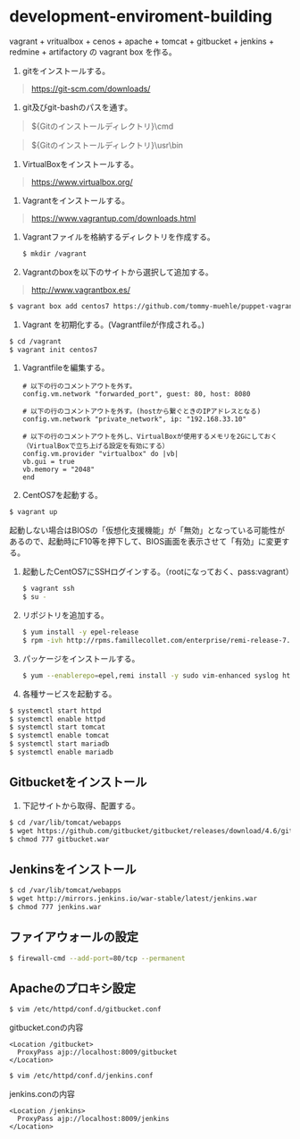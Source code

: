 # development-enviroment-building
vagrant + vritualbox + cenos + apache + tomcat + gitbucket + jenkins + redmine + artifactory  の vagrant box を作る。

1. gitをインストールする。

 > https://git-scm.com/downloads/

1. git及びgit-bashのパスを通す。

 > ${Gitのインストールディレクトリ}\\cmd

 > ${Gitのインストールディレクトリ}\\usr\\bin

1. VirtualBoxをインストールする。

 > https://www.virtualbox.org/

1. Vagrantをインストールする。

 > https://www.vagrantup.com/downloads.html

1. Vagrantファイルを格納するディレクトリを作成する。

   ~~~bash
   $ mkdir /vagrant
   ~~~

1. Vagrantのboxを以下のサイトから選択して追加する。

 > http://www.vagrantbox.es/

   ~~~bash
   $ vagrant box add centos7 https://github.com/tommy-muehle/puppet-vagrant-boxes/releases/download/1.1.0/centos-7.0-x86_64.box
   ~~~

1. Vagrant を初期化する。(Vagrantfileが作成される。)

  ~~~bash
  $ cd /vagrant
  $ vagrant init centos7
  ~~~

1. Vagrantfileを編集する。

   ~~~
   # 以下の行のコメントアウトを外す。
   config.vm.network "forwarded_port", guest: 80, host: 8080

   # 以下の行のコメントアウトを外す。(hostから繋ぐときのIPアドレスとなる)
   config.vm.network "private_network", ip: "192.168.33.10"

   # 以下の行のコメントアウトを外し、VirtualBoxが使用するメモリを2Gにしておく（VirtualBoxで立ち上げる設定を有効にする）
   config.vm.provider "virtualbox" do |vb|
   vb.gui = true
   vb.memory = "2048"
   end
   ~~~

1. CentOS7を起動する。

  ~~~bash
  $ vagrant up
  ~~~

  起動しない場合はBIOSの「仮想化支援機能」が「無効」となっている可能性があるので、起動時にF10等を押下して、BIOS画面を表示させて「有効」に変更する。

1. 起動したCentOS7にSSHログインする。（rootになっておく、pass:vagrant）

   ~~~bash
   $ vagrant ssh
   $ su -
   ~~~

1. リポジトリを追加する。

   ~~~bash
   $ yum install -y epel-release
   $ rpm -ivh http://rpms.famillecollet.com/enterprise/remi-release-7.rpm
   ~~~

1. パッケージをインストールする。

   ~~~bash
   $ yum --enablerepo=epel,remi install -y sudo vim-enhanced syslog httpd httpd-devel php php-devel php-pear php-mysql php-gd php-mbstring php-pecl-imagick mariadb-server wget git java-1.8.0-openjdk-devel.x86_64 tomcat
   ~~~

1. 各種サービスを起動する。

  ~~~bash
  $ systemctl start httpd
  $ systemctl enable httpd
  $ systemctl start tomcat
  $ systemctl enable tomcat
  $ systemctl start mariadb
  $ systemctl enable mariadb
  ~~~

## Gitbucketをインストール

1. 下記サイトから取得、配置する。

  ~~~bash
  $ cd /var/lib/tomcat/webapps
  $ wget https://github.com/gitbucket/gitbucket/releases/download/4.6/gitbucket.war
  $ chmod 777 gitbucket.war
  ~~~

## Jenkinsをインストール

~~~bash
$ cd /var/lib/tomcat/webapps
$ wget http://mirrors.jenkins.io/war-stable/latest/jenkins.war
$ chmod 777 jenkins.war
~~~

## ファイアウォールの設定

  ~~~bash
  $ firewall-cmd --add-port=80/tcp --permanent
  ~~~

## Apacheのプロキシ設定

  ~~~bash
  $ vim /etc/httpd/conf.d/gitbucket.conf
  ~~~

gitbucket.conの内容

  ~~~
  <Location /gitbucket>
    ProxyPass ajp://localhost:8009/gitbucket
  </Location>
  ~~~

  ~~~bash
  $ vim /etc/httpd/conf.d/jenkins.conf
  ~~~

jenkins.conの内容

  ~~~
  <Location /jenkins>
    ProxyPass ajp://localhost:8009/jenkins
  </Location>
  ~~~
